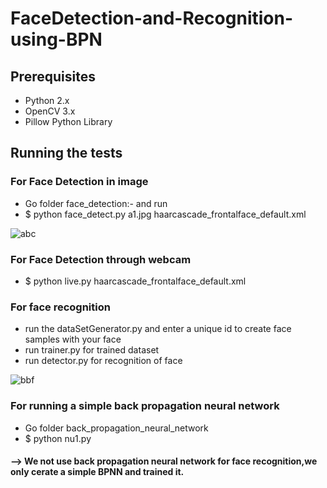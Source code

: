 # FaceDetection-and-Recognition-using-BPN

## Prerequisites
* Python 2.x
* OpenCV 3.x
* Pillow Python Library

## Running the tests

### For Face Detection in image
* Go folder face_detection:- and run
* $ python face_detect.py a1.jpg haarcascade_frontalface_default.xml

![abc](https://user-images.githubusercontent.com/9657488/35817254-e79b3612-0ac2-11e8-9144-54cfbabedb03.png)

### For Face Detection through webcam
* $ python live.py haarcascade_frontalface_default.xml
### For face recognition

* run the dataSetGenerator.py and enter a unique id to create face samples with your face
* run trainer.py for trained dataset
* run detector.py for recognition of face

![bbf](https://user-images.githubusercontent.com/9657488/35817774-5284ddb0-0ac4-11e8-98a0-249db21a92c0.png)


### For running a simple back propagation neural network
* Go folder back_propagation_neural_network
* $ python nu1.py
#### --> We not use back propagation neural network for face recognition,we only cerate a simple BPNN and trained it.
